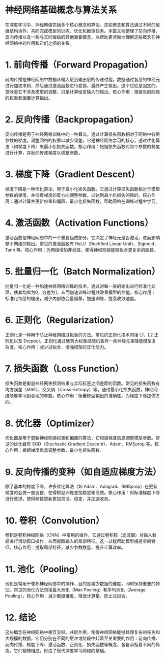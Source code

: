 
# 神经网络基础概念与算法关系

在深度学习中，神经网络包括多个核心概念和算法。这些概念和算法通过不同的层级结构协作，共同完成模型的训练、优化和推理任务。本篇文档整理了前向传播、反向传播以及一些与其同层级的其他重要概念，以帮助更清晰地理解这些概念在神经网络中的作用和它们之间的关系。

# 1. 前向传播（Forward Propagation）
前向传播是神经网络中数据从输入层到输出层的传递过程。数据通过各层的神经元进行加权求和，然后通过激活函数进行变换，最终产生输出。这个过程是固定的，意味着它不涉及模型的调整，只是计算给定输入的输出。核心作用：根据当前网络的权重和偏置计算输出。
# 2. 反向传播（Backpropagation）
反向传播是用于神经网络训练中的一种算法，通过计算损失函数相对于网络中各层参数的梯度，调整网络的权重以减少误差。它是神经网络学习的核心，通过优化算法（如梯度下降）来最小化损失函数。核心作用：根据损失函数对每个参数的梯度进行计算，并反向传递梯度以调整参数。
# 3. 梯度下降（Gradient Descent）
梯度下降是一种优化算法，用于最小化损失函数。它通过计算损失函数相对于模型参数的梯度，并沿着梯度的反方向调整参数，以达到最小化损失的目的。核心作用：通过计算并更新权重和偏置，最小化损失函数，帮助网络在训练过程中学习。
# 4. 激活函数（Activation Functions）
激活函数是神经网络中的一个重要组成部分。它决定了神经元是否激活，进而影响整个网络的输出。常见的激活函数有 ReLU（Rectified Linear Unit）、Sigmoid、Tanh 等。核心作用：为网络增加非线性，使得神经网络能够拟合更复杂的函数。
# 5. 批量归一化（Batch Normalization）
批量归一化是一种加速神经网络训练的技术，通过对每一层的输出进行标准化处理，使其均值为0，方差为1，从而加速训练过程并改善模型的性能。核心作用：标准化每层的输出，减少内部协变量偏移，加速训练，提高收敛速度。
# 6. 正则化（Regularization）
正则化是一种用于防止神经网络过拟合的方法。常见的正则化技术包括 L1、L2 正则化以及 Dropout。正则化通过惩罚大权重或随机丢弃一些神经元来降低模型复杂度。核心作用：减少过拟合，增强模型的泛化能力。
# 7. 损失函数（Loss Function）
损失函数是衡量神经网络预测结果与实际标签之间差距的函数。常见的损失函数有均方误差（MSE）、交叉熵（Cross-Entropy）等。通过最小化损失函数，神经网络能够学习到合理的参数。核心作用：衡量模型输出的准确性，为梯度下降提供方向。
# 8. 优化器（Optimizer）
优化器是用于更新神经网络权重和偏置的算法，它根据梯度信息调整模型参数。常见的优化器有 SGD（Stochastic Gradient Descent）、Adam、RMSprop 等。核心作用：根据梯度信息调整参数，最小化损失函数。
# 9. 反向传播的变种（如自适应梯度方法）
除了基本的梯度下降，许多优化算法（如 Adam、Adagrad、RMSprop）在更新梯度时会做一些调整，使得模型训练更加稳定和高效。核心作用：对标准梯度下降进行改进，使得参数更新更加灵活、稳定，并加速收敛。
# 10. 卷积（Convolution）
卷积是卷积神经网络（CNN）中常用的操作，它通过卷积核（滤波器）对输入数据进行滑动窗口操作，从而提取输入的局部特征。这一过程帮助模型捕捉空间特征。核心作用：提取局部特征，减少参数数量，提升计算效率。
# 11. 池化（Pooling）
池化是常用于卷积神经网络中的操作，目的是减少数据的维度，同时保持重要的特征。常见的池化方法包括最大池化（Max Pooling）和平均池化（Average Pooling）。核心作用：减少数据维度，降低计算量，防止过拟合。
# 12. 结论
这些概念在神经网络中相互交织，共同作用，使得神经网络能够处理复杂的任务和大规模的数据。它们分别在不同的层次或阶段中起着至关重要的作用：前向传播、反向传播、梯度下降、激活函数、正则化、损失函数等概念，各自承担着不同的角色。它们相辅相成，形成了现代深度学习网络的基础。
